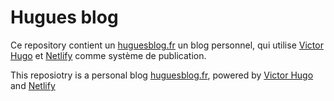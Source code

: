 # Hugues blog

Ce repository contient un [huguesblog.fr](huguesblog.fr) un blog personnel, qui utilise [Victor Hugo](https://github.com/netlify/victor-hugo) et [Netlify](https://www.netlify.com/) comme système de publication.

This reposiotry is a personal blog [huguesblog.fr](huguesblog.fr), powered by 
[Victor Hugo](https://github.com/netlify/victor-hugo) and [Netlify](https://www.netlify.com/)